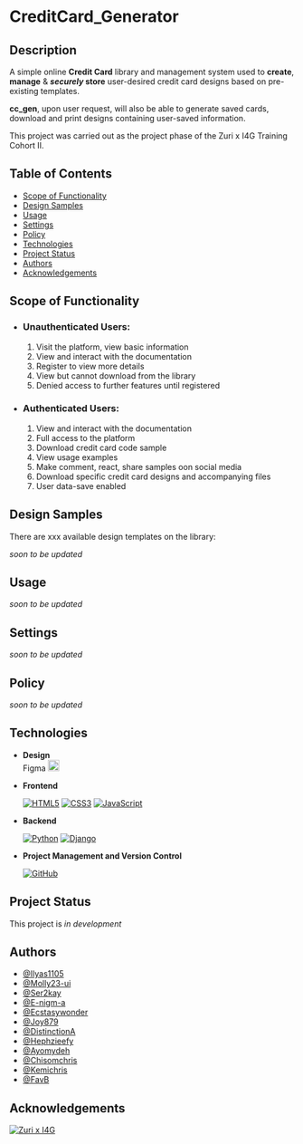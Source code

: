 
# CreditCard_Generator

## Description
A simple online **Credit Card** library and management system used to **create**, **manage** & ***securely* store** user-desired credit card designs based on pre-existing templates. 

**cc_gen**, upon user request, will also be able to generate saved cards, download and print designs containing user-saved information.

This project was carried out as the project phase
of the Zuri x I4G Training Cohort II.

## Table of Contents

 - [Scope of Functionality](#scope-of-functionality)
 - [Design Samples](#design-samples)
 - [Usage](#usage)
 - [Settings](#settings)
 - [Policy](#policy)
 - [Technologies](#technologies)
 - [Project Status](#project-status)
 - [Authors](#authors)
 - [Acknowledgements](#acknowledgements)

## Scope of Functionality

- ### Unauthenticated Users:

  1. Visit the platform, view basic information
  2. View and interact with the documentation
  3. Register to view more details
  4. View but cannot download from the library
  5. Denied access to further features until registered

- ### Authenticated Users:

  1. View and interact with the documentation
  2. Full access to the platform
  3. Download credit card code sample
  4. View usage examples
  5. Make comment, react, share samples oon social media
  6. Download specific credit card designs and accompanying files
  7. User data-save enabled
  
## Design Samples

There are xxx available design templates on the library:

*soon to be updated*

## Usage

*soon to be updated*

## Settings

*soon to be updated*

## Policy

*soon to be updated*

## Technologies

- **Design** <br/> Figma <a href="https://www.figma.com/"> <img src="https://res.cloudinary.com/dc29czhf9/image/upload/v1659109673/Figma-logo_pw2gqg.svg"  width="20" height="20"> </a>


- **Frontend**

    [![HTML5](https://img.shields.io/badge/html5-%23E34F26.svg?style=for-the-badge&logo=html5&logoColor=white)](https://html.com/html5/)
    [![CSS3](https://img.shields.io/badge/css3-%231572B6.svg?style=for-the-badge&logo=css3&logoColor=white)]()
    [![JavaScript](https://img.shields.io/badge/javascript-%23323330.svg?style=for-the-badge&logo=javascript&logoColor=%23F7DF1E)](https://www.javascript.com/)

- **Backend**

    [![Python](https://img.shields.io/badge/python-3670A0?style=for-the-badge&logo=python&logoColor=ffdd54)](https://www.python.org/)
    [![Django](https://img.shields.io/badge/django-%23092E20.svg?style=for-the-badge&logo=django&logoColor=white)](https://www.django-rest-framework.org/)

- **Project Management and Version Control**

    [![GitHub](https://img.shields.io/badge/github-%23121011.svg?style=for-the-badge&logo=github&logoColor=white)](https://github.com/zuri-training/team_sparroww2_cc_gen)

## Project Status

This project is _in development_

## Authors

- [@Ilyas1105](https://www.github.com/ilyas1105)
- [@Molly23-ui](https://www.github.com/molly23-ui)
- [@Ser2kay](https://www.github.com/ser2kay)
- [@E-nigm-a](https://www.github.com/e-nigm-a)
- [@Ecstasywonder](https://www.github.com/ecstasywonder)
- [@Joy879](https://www.github.com/joy879)
- [@DistinctionA](https://www.github.com/distinctiona)
- [@Hephzieefy](https://www.github.com/hephzieefy)
- [@Ayomydeh](https://www.github.com/ayomydeh)
- [@Chisomchris](https://www.github.com/chisomchris)
- [@Kemichris](https://www.github.com/kemichris)
- [@FavB](https://www.github.com/favb)

## Acknowledgements

 <!-- - [Readme Editor](https://readme.so/editor) -->

[![Zuri x I4G](https://res.cloudinary.com/zuri-team/image/upload/zuriboard/tenant-logo/wmqxdxt4skv05wsvc21o.png)](https://training.zuri.team/)
